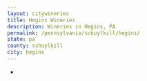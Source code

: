 ```yaml
---
layout: citywineries
title: Hegins Wineries
description: Wineries in Hegins, PA
permalink: /pennsylvania/schuylkill/hegins/
state: pa
county: schuylkill
city: hegins
---
```

-
